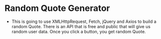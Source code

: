 # Random Quote Generator

* This is going to use XMLHttpRequest, Fetch, jQuery and Axios to build a random Quote.
  There is an API that is free and public that will give us random user data.
  Once you click a button, you get random Quote.